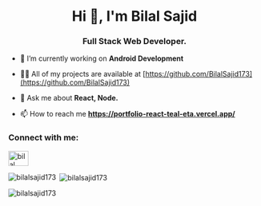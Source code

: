 <h1 align="center">Hi 👋, I'm Bilal Sajid</h1>
<h3 align="center">Full Stack Web Developer.</h3>

- 🔭 I’m currently working on **Android Development**

- 👨‍💻 All of my projects are available at [https://github.com/BilalSajid173](https://github.com/BilalSajid173)

- 💬 Ask me about **React, Node.**

- 📫 How to reach me **https://portfolio-react-teal-eta.vercel.app/**

<h3 align="left">Connect with me:</h3>
<p align="left">
<a href="https://linkedin.com/in/bilal sajid" target="blank"><img align="center" src="https://raw.githubusercontent.com/rahuldkjain/github-profile-readme-generator/master/src/images/icons/Social/linked-in-alt.svg" alt="bilal sajid" height="30" width="40" /></a>
</p>

<p><img align="left" src="https://github-readme-stats.vercel.app/api/top-langs?username=bilalsajid173&show_icons=true&locale=en&layout=compact" alt="bilalsajid173" /></p>

<p>&nbsp;<img align="center" src="https://github-readme-stats.vercel.app/api?username=bilalsajid173&show_icons=true&locale=en" alt="bilalsajid173" /></p>

<p><img align="center" src="https://github-readme-streak-stats.herokuapp.com/?user=bilalsajid173&" alt="bilalsajid173" /></p>

